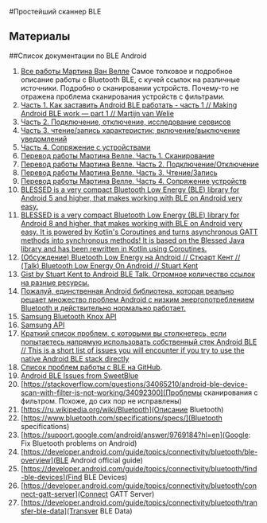 #Простейший сканнер BLE
## Материалы
##Cписок документации по BLE Android
1.  [Все работы Мартина Ван Велле](https://medium.com/@martijn.van.welie) Самое толковое и подробное описание работы с Bluetooth BLE, с кучей ссылок на различные источники.
    Подробно о сканировании устройств. Почему-то не отражена проблема сканирования устройств с фильтрами.
2.  [Часть 1. Как заставить Android BLE работать - часть 1 // Making Android BLE work — part 1 // Martijn van Welie](https://medium.com/@martijn.van.welie/making-android-ble-work-part-1-a736dcd53b02?source=user_profile---------3-------------------------------)
3.  [Часть 2. Подключение, отключение, исследование сервисов](https://medium.com/@martijn.van.welie/making-android-ble-work-part-2-47a3cdaade07?source=user_profile---------2-------------------------------)
4.  [Часть 3. чтение/запись характеристик; включение/выключение уведомлений](https://medium.com/@martijn.van.welie/making-android-ble-work-part-3-117d3a8aee23?source=user_profile---------1-------------------------------)
5.  [Часть 4. Сопряжение с устройствами](https://medium.com/@martijn.van.welie/making-android-ble-work-part-4-72a0b85cb442?source=user_profile---------0-------------------------------)
6.  [Перевод работы Мартина Велле. Часть 1. Сканирование](https://habr.com/ru/post/536392/)
7.  [Перевод работы Мартина Велле. Часть 2. Подключение/Отключение](https://habr.com/ru/post/537526/)
8.  [Перевод работы Мартина Велле. Часть 3. Чтение/Запись](https://habr.com/ru/post/538768/)
9.  [Перевод работы Мартина Велле. Часть 4. Сопряжение устройств](https://habr.com/ru/post/539740/)
10. [BLESSED is a very compact Bluetooth Low Energy (BLE) library for Android 5 and higher, that makes working with BLE on Android very easy.](https://github.com/weliem/blessed-android)
11. [BLESSED is a very compact Bluetooth Low Energy (BLE) library for Android 8 and higher, that makes working with BLE on Android very easy. It is powered by Kotlin's Coroutines and turns asynchronous GATT methods into synchronous methods! It is based on the Blessed Java library and has been rewritten in Kotlin using Coroutines.](https://github.com/weliem/blessed-android-coroutines)
12. [(Обсуждение) Bluetooth Low Energy на Android // Стюарт Кент // (Talk) Bluetooth Low Energy On Android // Stuart Kent](https://www.stkent.com/2017/09/18/ble-on-android.html)
13. [Gist by Stuart Kent to Android BLE Talk. Огромное количество ссылок на разные ресурсы.](https://gist.github.com/stkent/a7f0d6b868e805da326b112d60a9f59b)
14. [Пожалуй, единственная Android библиотека, которая реально решает множество проблем Android с низким энергопотреблением Bluetooth и действительно нормально работает.](https://github.com/NordicSemiconductor/Android-BLE-Library/)
15. [Samsung Bluetooth Knox API](https://docs.samsungknox.com/dev/knox-sdk/bluetooth-support.htm)
16. [Samsung API](https://developer.samsung.com/smarttv/develop/api-references/tizen-web-device-api-references/systeminfo-api/getting-device-capabilities-using-systeminfo-api.html)
17. [Краткий список проблем, с которыми вы столкнетесь, если попытаетесь напрямую использовать собственный стек Android BLE // This is a short list of issues you will encounter if you try to use the native Android BLE stack directly](https://sweetblue.io/docs/Android-BLE-Issues)
18. [Список проблем работы с BLE на GitHub](https://github.com/NordicSemiconductor/Android-Ble-library/issues).
19. [Android BLE Issues from SweetBlue](https://github.com/iDevicesInc/SweetBlue/wiki/Android-BLE-Issues)
20. [https://stackoverflow.com/questions/34065210/android-ble-device-scan-with-filter-is-not-working/34092300](Проблемы сканирования с фильтром. Похоже, до сих пор не исправлены)
21. [https://ru.wikipedia.org/wiki/Bluetooth](Описание Bluetooth)
22. [https://www.bluetooth.com/specifications/specs/](Bluetooth specifications)
23. [https://support.google.com/android/answer/9769184?hl=en](Google: Fix Bluetooth problems on Android)
24. [https://developer.android.com/guide/topics/connectivity/bluetooth/ble-overview](BLE Android official guide)
25. [https://developer.android.com/guide/topics/connectivity/bluetooth/find-ble-devices](Find BLE Devices)
26. [https://developer.android.com/guide/topics/connectivity/bluetooth/connect-gatt-server](Connect GATT Server)
27. [https://developer.android.com/guide/topics/connectivity/bluetooth/transfer-ble-data](Transver BLE Data)
